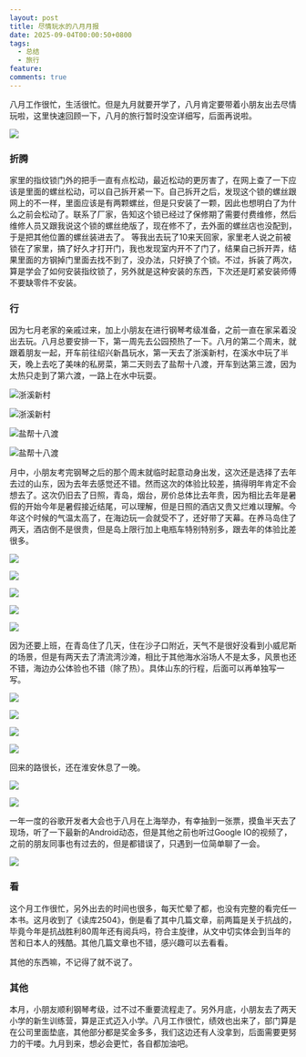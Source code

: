 ```yaml
---
layout: post
title: 尽情玩水的八月月报
date: 2025-09-04T00:00:50+0800
tags:
  - 总结
  - 旅行
feature: 
comments: true
---
```

八月工作很忙，生活很忙。但是九月就要开学了，八月肯定要带着小朋友出去尽情玩啦，这里快速回顾一下，八月的旅行暂时没空详细写，后面再说啦。

![](https://img.isming.me/photo/IMG_20250821_181215.webp)

<!--more-->

### 折腾
家里的指纹锁门外的把手一直有点松动，最近松动的更厉害了，在网上查了一下应该是里面的螺丝松动，可以自己拆开紧一下。自己拆开之后，发现这个锁的螺丝跟网上的不一样，里面应该是有两颗螺丝，但是只安装了一颗，因此也想明白了为什么之前会松动了。联系了厂家，告知这个锁已经过了保修期了需要付费维修，然后维修人员又跟我说这个锁的螺丝绝版了，现在修不了，去外面的螺丝店也没配到，于是把其他位置的螺丝装进去了。
等我出去玩了10来天回家，家里老人说之前被锁在了家里，搞了好久才打开门，我也发现室内开不了门了，结果自己拆开弄，结果里面的方钢掉门里面去找不到了，没办法，只好换了个锁。不过，拆装了两次，算是学会了如何安装指纹锁了，另外就是这种安装的东西，下次还是盯紧安装师傅不要缺零件不安装。

### 行
因为七月老家的亲戚过来，加上小朋友在进行钢琴考级准备，之前一直在家呆着没出去玩。八月总要安排一下，第一周先去公园预热了一下。八月的第二个周末，就跟着朋友一起，开车前往绍兴新昌玩水，第一天去了浙溪新村，在溪水中玩了半天，晚上去吃了美味的私房菜，第二天则去了盐帮十八渡，开车到达第三渡，因为太热只走到了第六渡，一路上在水中玩耍。

![浙溪新村](https://img.isming.me/photo/IMG_20250809_153124.webp)

![浙溪新村](https://img.isming.me/photo/IMG_20250809_153124.webp)


![盐帮十八渡](https://img.isming.me/photo/IMG_20250810_150956.webp)

![盐帮十八渡](https://img.isming.me/photo/IMG_20250810_114922.webp)

月中，小朋友考完钢琴之后的那个周末就临时起意动身出发，这次还是选择了去年去过的山东，因为去年去感觉还不错。然而这次的体验比较差，搞得明年肯定不会想去了。这次仍旧去了日照，青岛，烟台，房价总体比去年贵，因为相比去年是暑假的开始今年是暑假接近结尾，可以理解，但是日照的酒店又贵又烂难以理解。今年这个时候的气温太高了，在海边玩一会就受不了，还好带了天幕。在养马岛住了两天，酒店倒不是很贵，但是岛上限行加上电瓶车特别特别多，跟去年的体验比差很多。

![](https://img.isming.me/photo/IMG_20250821_090825.webp)

![](https://img.isming.me/photo/IMG_20250822_122019.webp)

![](https://img.isming.me/photo/IMG_20250822_121831.webp)

![](https://img.isming.me/photo/IMG_20250821_183057.webp)

![](https://img.isming.me/photo/IMG_20250821_214929.webp)

因为还要上班，在青岛住了几天，住在沙子口附近，天气不是很好没看到小威尼斯的场景，但是有两天去了清流湾沙滩，相比于其他海水浴场人不是太多，风景也还不错，海边办公体验也不错（除了热）。具体山东的行程，后面可以再单独写一写。

![](https://img.isming.me/photo/IMG_20250818_155629.webp)

![](https://img.isming.me/photo/IMG_20250818_133811.webp)

![](https://img.isming.me/photo/IMG_20250820_160352.webp)

![](https://img.isming.me/photo/IMG_20250818_061311.webp)

回来的路很长，还在淮安休息了一晚。

![](https://img.isming.me/photo/IMG_20250824_094716.webp)

![](https://img.isming.me/photo/IMG_20250824_094409.webp)


一年一度的谷歌开发者大会也于八月在上海举办，有幸抽到一张票，摸鱼半天去了现场，听了一下最新的Android动态，但是其他之前也听过Google IO的视频了，之前的朋友同事也有过去的，但是都错误了，只遇到一位简单聊了一会。

![](https://img.isming.me/photo/IMG_20250814_105931.webp)

### 看
这个月工作很忙，另外出去的时间也很多，每天忙晕了都，也没有完整的看完任一本书。这月收到了《读库2504》，倒是看了其中几篇文章，前两篇是关于抗战的，毕竟今年是抗战胜利80周年还有阅兵吗，符合主旋律，从文中切实体会到当年的苦和日本人的残酷。其他几篇文章也不错，感兴趣可以去看看。

其他的东西嘛，不记得了就不说了。

### 其他
本月，小朋友顺利钢琴考级，过不过不重要流程走了。另外月底，小朋友去了两天小学的新生训练营，算是正式迈入小学。八月工作很忙，绩效也出来了，部门算是在公司里面垫底，其他部分都是奖金多多，我们这边还有人没拿到，后面需要更努力的干喽。九月到来，想必会更忙，各自都加油吧。